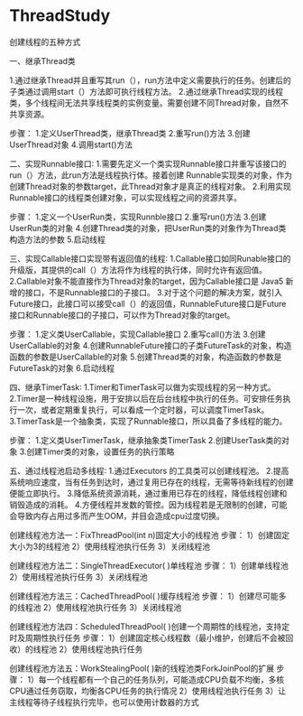 # ThreadStudy
创建线程的五种方式

一、继承Thread类

  1.通过继承Thread并且重写其run（），run方法中定义需要执行的任务。创建后的子类通过调用start（）方法即可执行线程方法。
  2.通过继承Thread实现的线程类，多个线程间无法共享线程类的实例变量。需要创建不同Thread对象，自然不共享资源。

  步骤：
  1.定义UserThread类，继承Thread类
  2.重写run()方法
  3.创建UserThread对象
  4.调用start()方法


二、实现Runnable接口∶
  1.需要先定义一个类实现Runnable接口并重写该接口的run（）方法，此run方法是线程执行体。接着创建 Runnable实现类的对象，作为创建Thread对象的参数target，此Thread对象才是真正的线程对象。
  2.利用实现Runnable接口的线程类创建对象，可以实现线程之间的资源共享。
  
  步骤：
  1.定义一个UserRun类，实现Runnble接口
  2.重写run()方法
  3.创建UserRun类的对象
  4.创建Thread类的对象，把UserRun类的对象作为Thread类构造方法的参数
  5.启动线程


三、实现Callable接口实现带有返回值的线程∶
  1.Callable接口如同Runable接口的升级版，其提供的call（）方法将作为线程的执行体，同时允许有返回值。
  2.Callable对象不能直接作为Thread对象的target，因为Callable接口是 Java5 新增的接口，不是Runnable接口的子接口。
  3.对于这个问题的解决方案，就引入 Future接口，此接口可以接受call（）的返回值，RunnableFuture接口是Future接口和Runnable接口的子接口，可以作为Thread对象的target。

  步骤：
  1.定义类UserCallable，实现Callable接口
  2.重写call()方法
  3.创建UserCallable的对象
  4.创建RunnableFuture接口的子类FutureTask的对象，构造函数的参数是UserCallable的对象
  5.创建Thread类的对象，构造函数的参数是FutureTask的对象
  6.启动线程


四、继承TimerTask∶
  1.Timer和TimerTask可以做为实现线程的另一种方式。
  2.Timer是一种线程设施，用于安排以后在后台线程中执行的任务。可安排任务执行一次，或者定期重复执行，可以看成一个定时器，可以调度TimerTask。
  3.TimerTask是一个抽象类，实现了Runnable接口，所以具备了多线程的能力。

  步骤：
  1.定义类UserTimerTask，继承抽象类TimerTask
  2.创建UserTask类的对象
  3.创建Timer类的对象，设置任务的执行策略


五、通过线程池启动多线程∶
  1.通过Executors 的工具类可以创建线程池。
  2.提高系统响应速度，当有任务到达时，通过复用已存在的线程，无需等待新线程的创建便能立即执行。
  3.降低系统资源消耗，通过重用已存在的线程，降低线程创建和销毁造成的消耗。
  4.方便线程并发数的管控。因为线程若是无限制的创建，可能会导致内存占用过多而产生OOM，并目会造成cpu过度切换。

  创建线程池方法一：FixThreadPool(int n)固定大小的线程池
  步骤：
  1）创建固定大小为3的线程池
  2）使用线程池执行任务
  3）关闭线程池 

  创建线程池方法二：SingleThreadExecutor( )单线程池
  步骤：
  1）创建单线程池
  2）使用线程池执行任务
  3）关闭线程池 

  创建线程池方法三：CachedThreadPool( )缓存线程池
  步骤：
  1）创建尽可能多的线程池
  2）使用线程池执行任务
  3）关闭线程池 

  创建线程池方法四：ScheduledThreadPool( )创建一个周期性的线程池，支持定时及周期性执行任务
  步骤：
  1）创建固定核心线程数（最小维护，创建后不会被回收）的线程池
  2）使用线程池执行任务

  创建线程池方法五：WorkStealingPool( )新的线程池类ForkJoinPool的扩展
  步骤：
  1）每一个线程都有一个自己的任务队列，可能造成CPU负载不均衡，多核CPU通过任务窃取，均衡各CPU任务的执行情况
  2）使用线程池执行任务
  3）让主线程等待子线程执行完毕，也可以使用计数器的方式
